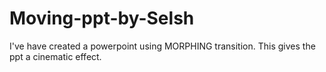 # Moving-ppt-by-Selsh
I've have created a powerpoint using MORPHING transition. This gives the ppt a cinematic effect.

